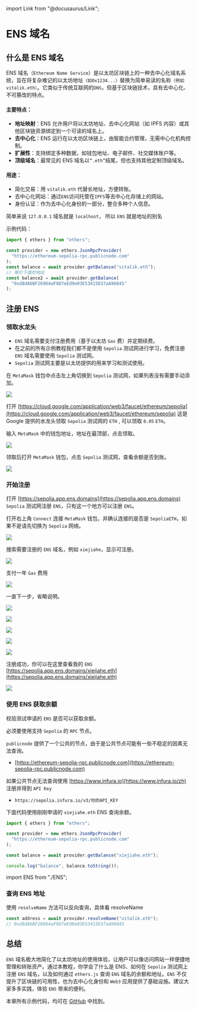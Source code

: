 import Link from "@docusaurus/Link";

# ENS 域名

## 什么是 ENS 域名

ENS 域名（`Ethereum Name Service`）是以太坊区块链上的一种去中心化域名系统，旨在将复杂难记的以太坊地址`（如0x1234...）`替换为简单易读的名称`（例如vitalik.eth）`。它类似于传统互联网的`DNS`，但基于区块链技术，具有去中心化、不可篡改的特点。

#### 主要特点：

- **地址映射**：ENS 允许用户将以太坊地址、去中心化网站（如 IPFS 内容）或其他区块链资源绑定到一个可读的域名上。
- **去中心化**：ENS 运行在以太坊区块链上，由智能合约管理，无需中心化机构控制。
- **扩展性**：支持绑定多种数据，如钱包地址、电子邮件、社交媒体账户等。
- **顶级域名**：最常见的 ENS 域名以`“.eth”`结尾，但也支持其他定制顶级域名。

#### 用途：

- 简化交易：用 `vitalik.eth` 代替长地址，方便转账。
- 去中心化网站：通过`ENS`访问托管在`IPFS`等去中心化存储上的网站。
- 身份认证：作为去中心化身份的一部分，整合多种个人信息。

简单来说 `127.0.0.1` 域名就是 `localhost`， 所以 `ENS` 就是地址的别名

示例代码：

```js
import { ethers } from "ethers";

const provider = new ethers.JsonRpcProvider(
  "https://ethereum-sepolia-rpc.publicnode.com"
);
const balance = await provider.getBalance("vitalik.eth");
// 等价下面的地址
const balance2 = await provider.getBalance(
  "0xd8dA6BF26964aF9D7eEd9e03E53415D37aA96045"
);
```

## 注册 ENS

### 领取水龙头

- `ENS` 域名需要支付注册费用（基于以太坊 `Gas` 费）并定期续费。
- 在之前的所有示例教程我们都不是使用 `Sepolia` 测试网进行学习，免费注册 `ENS` 域名需要使用 `Sepolia` 测试网。
- `Sepolia` 测试网主要是以太坊提供的用来学习和测试使用。

在 `MetaMask` 钱包中点击左上角切换到 `Sepolia` 测试网，如果列表没有需要手动添加。

![](./img/0.png)

打开 [https://cloud.google.com/application/web3/faucet/ethereum/sepolia](https://cloud.google.com/application/web3/faucet/ethereum/sepolia) 这是 Google 提供的水龙头领取 `Sepolia` 测试网的 `ETH` , 可以领取 `0.05` `ETH`。

输入 `MetaMask` 中的钱包地址，地址在最顶部，点击领取。

![](./img/1.png)

领取后打开 `MetaMask` 钱包，点击 `Sepolia` 测试网，查看余额是否到账。

![](./img/2.png)

### 开始注册

打开 [https://sepolia.app.ens.domains](https://sepolia.app.ens.domains) `Sepolia` 测试网注册 `ENS`，只有这一个地方可以注册 `ENS`。

打开右上角 `Connect` 连接 `MetaMask` 钱包，并确认连接的是否是 `SepoliaETH`，如果不是请先切换为 `Sepolia` 网络。

![](./img/3.png)

搜索需要注册的 `ENS` 域名，例如 `xiejiahe`，显示可注册。

![](./img/3.png)

支付一年 `Gas` 费用

![](./img/5.png)

一直下一步，省略说明。

![](./img/6.png)

![](./img/7.png)

![](./img/8.png)

![](./img/9.png)

![](./img/10.png)

注册成功，你可以在这里查看我的 `ENS` [https://sepolia.app.ens.domains/xiejiahe.eth](https://sepolia.app.ens.domains/xiejiahe.eth)

![](./img/6.png)

### 使用 ENS 获取余额

校验测试申请的 `ENS` 是否可以获取余额。

必须要使用支持 `Sepolia` 的 `RPC` 节点。

`publicnode` 提供了一个公共的节点，由于是公共节点可能有一些不稳定的因素无法查询。

- [https://ethereum-sepolia-rpc.publicnode.com](https://ethereum-sepolia-rpc.publicnode.com)

如果公共节点无法查询使用 [https://www.infura.io](https://www.infura.io/zh) 注册并得到 `API Key`

- `https://sepolia.infura.io/v3/你的API_KEY`

下面代码使用刚刚申请的 `xiejiahe.eth` ENS 查询余额。

```js
import { ethers } from "ethers";

const provider = new ethers.JsonRpcProvider(
  "https://ethereum-sepolia-rpc.publicnode.com"
);

const balance = await provider.getBalance("xiejiahe.eth");

console.log("balance", balance.toString());
```

import ENS from "./ENS";

<ENS />

### 查询 ENS 地址

使用 `resolveName` 方法可以反向查询，具体看 <Link to="/docs/provider/#resolvename-查询-ens-地址">resolveName</Link>

```js
const address = await provider.resolveName("vitalik.eth");
// 0xd8dA6BF26964aF9D7eEd9e03E53415D37aA96045
```

## 总结

`ENS` 域名极大地简化了以太坊地址的使用体验，让用户可以像访问网站一样便捷地管理和转账资产。通过本教程，你学会了什么是 ENS、如何在 `Sepolia` 测试网上注册 `ENS` 域名，以及如何通过 `ethers.js` 查询 `ENS` 域名的余额和地址。`ENS` 不仅提升了区块链的可用性，也为去中心化身份和 `Web3` 应用提供了基础设施。建议大家多多实践，体验 `ENS` 带来的便利。

本章所有示例代码，均可在 [GitHub](https://github.com/xjh22222228/ethers-tutorial/blob/main/docs/advanced/ens/ENS.tsx) 中找到。
